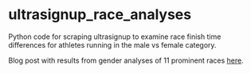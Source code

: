 # ultrasignup_race_analyses
Python code for scraping ultrasignup to examine race finish time differences for athletes running in the male vs female category.

Blog post with results from gender analyses of 11 prominent races [here](https://medium.com/@elizabeth.guy86/gender-differences-in-ultra-running-f0880047b9ed).
